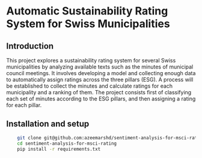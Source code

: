 # Automatic Sustainability Rating System for Swiss Municipalities


## Introduction
This project explores a sustainability rating system for several Swiss municipalities by analyzing available texts such as the minutes of municipal council meetings. It involves developing a model and collecting enough data to automatically assign ratings across the three pillars (ESG). A process will be established to collect the minutes and calculate ratings for each municipality and a ranking of them. 
The project consists first of classifying each set of minutes according to the ESG pillars, and then assigning a rating for each pillar.

## Installation and setup

<!-- add code  -->
```bash
    git clone git@github.com:azeemarshd/sentiment-analysis-for-msci-rating.git
    cd sentiment-analysis-for-msci-rating
    pip install -r requirements.txt
```

 



